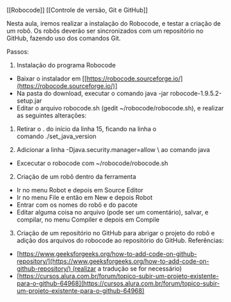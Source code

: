[[Robocode]]
[[Controle de versão, Git e GitHub]]

Nesta aula, iremos realizar a instalação do Robocode, e testar a criação de um robô. Os robôs deverão ser sincronizados com um repositório no GitHub, fazendo uso dos comandos Git.

Passos:

1. Instalação do programa Robocode

- Baixar o instalador em [[https://robocode.sourceforge.io/](https://robocode.sourceforge.io/)]
- Na pasta do download, executar o comando java -jar robocode-1.9.5.2-setup.jar
- Editar o arquivo robocode.sh (gedit ~/robocode/robocode.sh), e realizar as seguintes alterações:

1. Retirar o . do início da linha 15, ficando na linha o comando ./set_java_version  
    
2. Adicionar a linha -Djava.security.manager=allow \ ao comando java

- Excecutar o robocode com ~/robocode/robocode.sh  
    

2. Criação de um robô dentro da ferramenta

- Ir no menu Robot e depois em Source Editor
- Ir no menu File e então em New e depois Robot
- Entrar com os nomes do robô e do pacote
- Editar alguma coisa no arquivo (pode ser um comentário), salvar, e compilar, no menu Compiler e depois em Compile

3. Criação de um repositório no GitHub para abrigar o projeto do robô e adição dos arquivos do robocode ao repositório do GitHub. Referências:

- [https://www.geeksforgeeks.org/how-to-add-code-on-github-repository/](https://www.geeksforgeeks.org/how-to-add-code-on-github-repository/) (realizar a tradução se for necessário)
- [https://cursos.alura.com.br/forum/topico-subir-um-projeto-existente-para-o-github-64968](https://cursos.alura.com.br/forum/topico-subir-um-projeto-existente-para-o-github-64968)